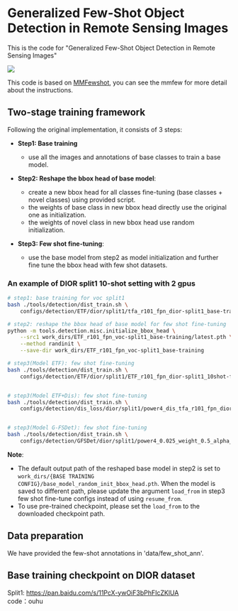 # Generalized Few-Shot Object Detection in Remote Sensing Images
This is the code for "Generalized Few-Shot Object Detection in Remote Sensing Images"

![](imgs/overall.jpg)

This code is based on [MMFewshot](https://github.com/open-mmlab/mmfewshot), you can see the mmfew for more detail about the instructions.



## Two-stage training framework


Following the original implementation, it consists of 3 steps:
- **Step1: Base training**
   - use all the images and annotations of base classes to train a base model.

- **Step2: Reshape the bbox head of base model**:
   - create a new bbox head for all classes fine-tuning (base classes + novel classes) using provided script.
   - the weights of base class in new bbox head directly use the original one as initialization.
   - the weights of novel class in new bbox head use random initialization.

- **Step3: Few shot fine-tuning**:
   - use the base model from step2 as model initialization and further fine tune the bbox head with few shot datasets.


### An example of DIOR split1 10-shot setting with 2 gpus

```bash
# step1: base training for voc split1
bash ./tools/detection/dist_train.sh \
    configs/detection/ETF/dior/split1/tfa_r101_fpn_dior-split1_base-training.py 2

# step2: reshape the bbox head of base model for few shot fine-tuning
python -m tools.detection.misc.initialize_bbox_head \
    --src1 work_dirs/ETF_r101_fpn_voc-split1_base-training/latest.pth \
    --method randinit \
    --save-dir work_dirs/ETF_r101_fpn_voc-split1_base-training

# step3(Model ETF): few shot fine-tuning
bash ./tools/detection/dist_train.sh \
    configs/detection/ETF/dior/split1/ETF_r101_fpn_dior-split1_10shot-fine-tuning.py 2


# step3(Model ETF+Dis): few shot fine-tuning
bash ./tools/detection/dist_train.sh \
    configs/detection/dis_loss/dior/split1/power4_dis_tfa_r101_fpn_dior-split1_3shot-fine-tuning.py 2


# step3(Model G-FSDet): few shot fine-tuning
bash ./tools/detection/dist_train.sh \
    configs/detection/GFSDet/dior/split1/power4_0.025_weight_0.5_alpha_tfa_r101_fpn_dior-split1_3shot-fine-tuning.py 2
```
**Note**:
- The default output path of the reshaped base model in step2 is set to `work_dirs/{BASE TRAINING CONFIG}/base_model_random_init_bbox_head.pth`.
  When the model is saved to different path, please update the argument `load_from` in step3 few shot fine-tune configs instead
  of using `resume_from`.
- To use pre-trained checkpoint, please set the `load_from` to the downloaded checkpoint path.

## Data preparation
We have provided  the few-shot annotations in 'data/few_shot_ann'. 

## Base training checkpoint on DIOR dataset
Split1: https://pan.baidu.com/s/11PcX-ywOiF3bPhFIcZKlUA     
        code：ouhu